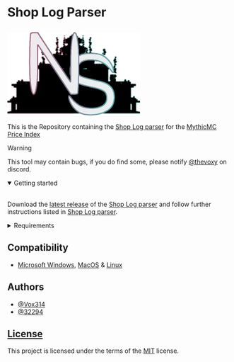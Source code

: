 # <p align="left" width="100%"> Shop Log Parser </p> 
<a href="https://xnserver.xyz"><img src="docs/nshoplogo.png" alt="drawing" width="300"/></a> 

This is the Repository containing the [Shop Log parser](/docs/SHOPLOGPARSER.md) for the [MythicMC Price Index](https://xnserver.xyz)

> [!WARNING]
> This tool may contain bugs, if you do find some, please notify [@thevoxy](https://discordapp.com/users/967391331553013811) on discord.

<details open>
<summary>Getting started</summary>
<br>

Download the [latest release](https://github.com/Price-Index/Shop-Log-Parser/releases) of the [Shop Log parser](/docs/SHOPLOGPARSER.md) and follow further instructions listed in [Shop Log parser](/docs/SHOPLOGPARSER.md).
</details>

<details>
<summary> Requirements
</summary>
<br>

- [Python 3.10+](https://www.python.org/downloads/release/python-3100/)

```
pip install openpyxl, requests
```
<details>
<summary>Git Installed?</summary>
<br>

```
git clone https://github.com/Price-Index/Shop-Log-Parser.git
```
</details>
</details>

## Compatibility
- [Microsoft Windows](https://www.microsoft.com/en-us/software-download/), [MacOS](https://www.apple.com/macos) & [Linux](https://www.linux.org/pages/download/)

## Authors

- [@Vox314](https://www.github.com/Vox314)
- [@32294](https://www.github.com/32294)

## [License](/LICENSE)
This project is licensed under the terms of the [MIT](https://choosealicense.com/licenses/mit/) license.
